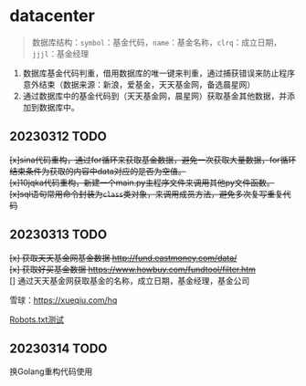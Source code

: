# datacenter

> 数据库结构：`symbol`：基金代码，`name`：基金名称，`clrq`：成立日期，`jjjl`：基金经理

1. 数据库基金代码判重，借用数据库的唯一键来判重，通过捕获错误来防止程序意外结束（数据来源：新浪，爱基金，天天基金网，备选晨星网）
2. 通过数据库中的基金代码到（天天基金网，晨星网）获取基金其他数据，并添加到数据库中。

## 20230312 TODO

~~[x]sina代码重构，通过for循环来获取基金数据，避免一次获取大量数据，for循环结束条件为获取的内容中data对应的是否为空值。~~  
~~[x]10jqka代码重构，新建一个main.py主程序文件来调用其他py文件函数。~~  
~~[x]sql语句常用命令封装为`class`类对象，来调用成员方法，避免多次复写重复代码~~  

## 20230313 TODO

~~[x] 获取天天基金网基金数据 <http://fund.eastmoney.com/data/>~~  
~~[x] 获取好买基金数据 <https://www.howbuy.com/fundtool/filter.htm>~~  
[] 通过天天基金网获取基金的名称，成立日期，基金经理，基金公司  

雪球：<https://xueqiu.com/hq>

[Robots.txt测试](http://www.wetools.com/robots-tester)

## 20230314 TODO

换Golang重构代码使用
